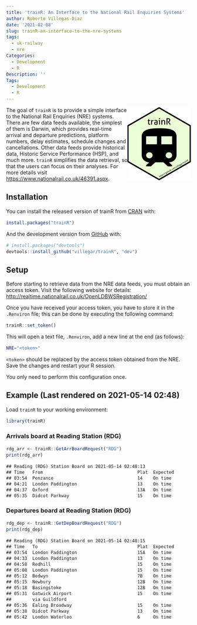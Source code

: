 ```yaml
---
title: 'trainR: An Interface to the National Rail Enquiries Systems'
author: Roberto Villegas-Diaz
date: '2021-02-08'
slug: trainR-an-interface-to-the-nre-systems
tags:
  - uk-railway
  - nre
Categories:
  - Development
  - R
Description: ''
Tags:
  - Development
  - R
---
```


<img src="https://raw.githubusercontent.com/villegar/trainR/main/inst/images/logo.png" alt="logo" align="right" height=200px/>

The goal of `trainR` is to provide a simple interface to the 
National Rail Enquiries (NRE) systems. There are few data feeds 
available, the simplest of them is Darwin, which provides real-time 
arrival and departure predictions, platform numbers, delay estimates, 
schedule changes and cancellations. Other data feeds provide historical 
data, Historic Service Performance (HSP), and much more. `trainR` 
simplifies the data retrieval, so that the users can focus on their 
analyses. For more details visit 
https://www.nationalrail.co.uk/46391.aspx.

## Installation

You can install the released version of trainR from [CRAN](https://CRAN.R-project.org) with:

``` r
install.packages("trainR")
```

And the development version from [GitHub](https://github.com/) with:

``` r
# install.packages("devtools")
devtools::install_github("villegar/trainR", "dev")
```

## Setup
Before starting to retrieve data from the NRE data feeds, you must obtain an access token. 
Visit the following website for details: http://realtime.nationalrail.co.uk/OpenLDBWSRegistration/

Once you have received your access token, you have to store it in the `.Renviron` file; this can be 
done by executing the following command:


```r
trainR::set_token()
```

This will open a text file, `.Renviron`, add a new line at the end (as follows):

```bash
NRE="<token>"
```

`<token>` should be replaced by the access token obtained from the NRE. Save the changes and restart 
your R session.

You only need to perform this configuration once.

## Example (Last rendered on 2021-05-14 02:48)

Load `trainR` to your working environment:

```r
library(trainR)
```

### Arrivals board at Reading Station (RDG)


```r
rdg_arr <- trainR::GetArrBoardRequest("RDG")
print(rdg_arr)
```

```
## Reading (RDG) Station Board on 2021-05-14 02:48:13
## Time   From                                    Plat  Expected
## 03:54  Penzance                                14    On time
## 04:21  London Paddington                       13    On time
## 04:37  Oxford                                  13A   On time
## 05:35  Didcot Parkway                          15    On time
```

### Departures board at Reading Station (RDG)


```r
rdg_dep <- trainR::GetDepBoardRequest("RDG")
print(rdg_dep)
```

```
## Reading (RDG) Station Board on 2021-05-14 02:48:15
## Time   To                                      Plat  Expected
## 03:54  London Paddington                       15A   On time
## 04:33  London Paddington                       13    On time
## 04:58  Redhill                                 15    On time
## 05:08  London Paddington                       15    On time
## 05:12  Bedwyn                                  7B    On time
## 05:15  Newbury                                 12B   On time
## 05:18  Basingstoke                             12B   On time
## 05:31  Gatwick Airport                         15    On time
##        via Guildford                           
## 05:36  Ealing Broadway                         15    On time
## 05:38  Didcot Parkway                          13    On time
## 05:42  London Waterloo                         6     On time
```
